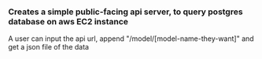 ### Creates a simple public-facing api server, to query postgres database on aws EC2 instance

 A user can input the api url, append "/model/[model-name-they-want]" and get a json file of the data
